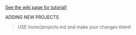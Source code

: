 <!-- ---
title: "Projects"
date: 2020-10-20T18:55:12+03:30
headless: true
weight: 2
content_type: "projects"

section_settings:
    show_section: true
    title: ''
    subtitle: 'Custom Subtitle: see my github for the complete list'
--- -->

[See the wiki page for tutorial!](https://github.com/hadisinaee/avicenna/wiki)

ADDING NEW PROJECTS
> USE home/projects.md and make your changes there!